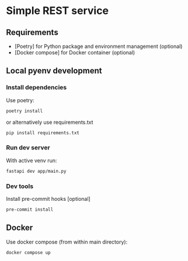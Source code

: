 # Simple REST service

## Requirements

* [Poetry] for Python package and environment management (optional)
* [Docker compose] for Docker container (optional)

## Local pyenv development

### Install dependencies

Use poetry:

```bash
poetry install
```

or alternatively use requirements.txt

```bash
pip install requirements.txt
```

### Run dev server

With active venv run:

```bash
fastapi dev app/main.py
```

### Dev tools

Install pre-commit hooks [optional]

```bash
pre-commit install
```


## Docker

Use docker compose (from within main directory):

```bash
docker compose up
```
